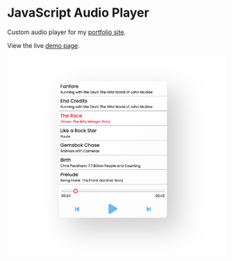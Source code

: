 # JavaScript Audio Player

Custom audio player for my [portfolio site](https://www.timgoalen.com/).

View the live [demo page](https://timgoalen.github.io/javascript-audio-player/).

![Screenshot](documentation/audio-player-screenshot.png)